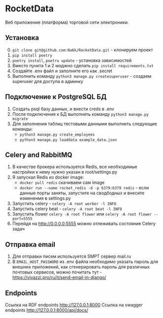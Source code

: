 # RocketData

Веб приложение (платформа) торговой сети электроники.

## Установка

0. `git clone git@github.com:Na6k/RocketData.git` - клонируем проект
1. `pip install poetry`
2. `poetry install`, `poetru update` - установка зависимостей 
3. Вместо пункта 1 и 2 моджно сделать `pip install requirements.txt`
4. Cоздайте .env файл и заполните его как .secret
5. Выполнить команду `python3 manage.py createsuperuser` 
        - coздаем superuser  для доступа в админку

## Подключение к PostgreSQL БД

1. Создать psql базу данных, и внести creds в .env
2. После подключения к БД выполнить команду `python3 manage.py migrate`
4. Для заполнения таблиц тестовыми данными выполнить следующие команды:
   - `python3 manage.py create_employees`
   - `python3 manage.py loaddata example_data.json`


## Celery and RabbitMQ

1. В качестве брокера используется Redis, все необходимые настройки к нему нужно указан в root/settings.py
2. Я запускал Redis из docker image:
   - `docker pull redis` скачиваем сам image
   - `docker run --name rocket_redis -d -p 6379:6379 redis` - если данные порты заняты, запустите на сводбодных и внесите измененмя в settings.py
3. Запустить celery - `celery -A root worker -l INFO`
4. Запустить celery beat - `celery -A root beat -l INFO`
5. Запустить flower `celery -A root flower` или `celery -A root flower --port=5555`
6. Перейдя на http://0.0.0.0:5555 можно отлеживать состояние Celery задач

## Отправка email

1. Для отправки писем используется SMPT сервер mail.ru
2. В `EMAIL_HOST_PASSWORD` из .env файла необходимо указать пароль для внешних приложений, как
   сгенерировать пароль для различных почтовых сервисов, можно почитать тут - https://vivazzi.pro/ru/it/send-email-in-django/

## Endpoints
Ссылка на RDF endpoints http://127.0.0.1:8000
Ссылка на swagger endpoints http://127.0.0.1:8000/api/docs/